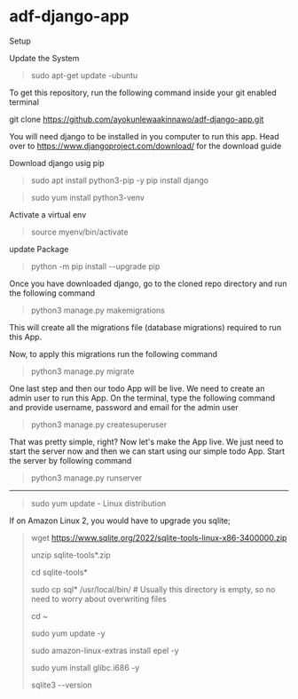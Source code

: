 # adf-django-app
Setup

Update the System

>sudo apt-get update -ubuntu
>

To get this repository, run the following command inside your git enabled terminal

git clone https://github.com/ayokunlewaakinnawo/adf-django-app.git

You will need django to be installed in you computer to run this app. Head over to https://www.djangoproject.com/download/ for the download guide

Download django usig pip

>sudo apt install python3-pip -y
>pip install django

>sudo yum install python3-venv

Activate a virtual env
>source myenv/bin/activate

update Package
>python -m pip install --upgrade pip


Once you have downloaded django, go to the cloned repo directory and run the following command

>python3 manage.py makemigrations

This will create all the migrations file (database migrations) required to run this App.

Now, to apply this migrations run the following command

>python3 manage.py migrate

One last step and then our todo App will be live. We need to create an admin user to run this App. On the terminal, type the following command and provide username, password and email for the admin user

>python3 manage.py createsuperuser

That was pretty simple, right? Now let's make the App live. We just need to start the server now and then we can start using our simple todo App. Start the server by following command

>python3 manage.py runserver

*************************************************


>sudo yum update - Linux distribution

If on Amazon Linux 2, you would have to upgrade you sqlite;
>wget https://www.sqlite.org/2022/sqlite-tools-linux-x86-3400000.zip
>
>unzip sqlite-tools*.zip
>
>cd sqlite-tools* 
>
>sudo cp sql* /usr/local/bin/  # Usually this directory is empty, so no need to worry about overwriting files 
>
>cd ~
>
>sudo yum update -y
>
>sudo amazon-linux-extras install epel -y 
>
>sudo yum install glibc.i686 -y
>
>sqlite3 --version 
>
